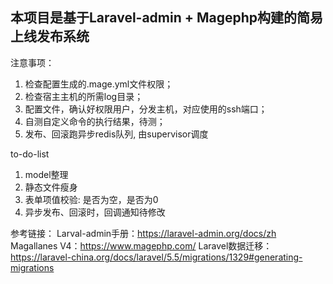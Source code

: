 ## 本项目是基于Laravel-admin + Magephp构建的简易上线发布系统

注意事项：
1. 检查配置生成的.mage.yml文件权限；
2. 检查宿主主机的所需log目录；
3. 配置文件，确认好权限用户，分发主机，对应使用的ssh端口；
4. 自测自定义命令的执行结果，待测；
5. 发布、回滚跑异步redis队列, 由supervisor调度

to-do-list
1. model整理
2. 静态文件瘦身
3. 表单项值校验: 是否为空，是否为0
4. 异步发布、回滚时，回调通知待修改


参考链接：
  Larval-admin手册：https://laravel-admin.org/docs/zh
  Magallanes V4：https://www.magephp.com/
  Laravel数据迁移： https://laravel-china.org/docs/laravel/5.5/migrations/1329#generating-migrations

